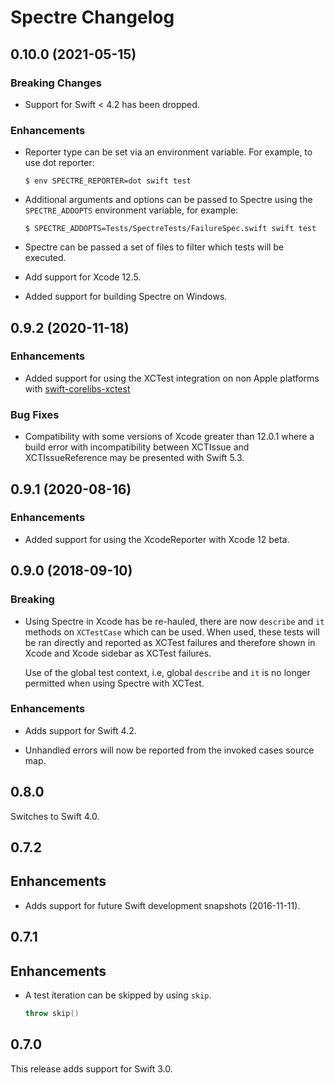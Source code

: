 # Spectre Changelog

## 0.10.0 (2021-05-15)

### Breaking Changes

- Support for Swift < 4.2 has been dropped.

### Enhancements

- Reporter type can be set via an environment variable. For example, to use dot
  reporter:

  ```shell
  $ env SPECTRE_REPORTER=dot swift test
  ```

- Additional arguments and options can be passed to Spectre using the
  `SPECTRE_ADDOPTS` environment variable, for example:

  ```shell
  $ SPECTRE_ADDOPTS=Tests/SpectreTests/FailureSpec.swift swift test
  ```

- Spectre can be passed a set of files to filter which tests will be executed.

- Add support for Xcode 12.5.

- Added support for building Spectre on Windows.

## 0.9.2 (2020-11-18)

### Enhancements

- Added support for using the XCTest integration on non Apple platforms with
  [swift-corelibs-xctest](https://github.com/apple/swift-corelibs-xctest)

### Bug Fixes

- Compatibility with some versions of Xcode greater than 12.0.1 where a build
  error with incompatibility between XCTIssue and XCTIssueReference may be
  presented with Swift 5.3.

## 0.9.1 (2020-08-16)

### Enhancements

- Added support for using the XcodeReporter with Xcode 12 beta.

## 0.9.0 (2018-09-10)

### Breaking

- Using Spectre in Xcode has be re-hauled, there are now `describe` and `it`
  methods on `XCTestCase` which can be used. When used, these tests will be ran
  directly and reported as XCTest failures and therefore shown in Xcode and
  Xcode sidebar as XCTest failures.

  Use of the global test context, i.e, global `describe` and `it` is no longer
  permitted when using Spectre with XCTest.

### Enhancements

- Adds support for Swift 4.2.

- Unhandled errors will now be reported from the invoked cases source map.

## 0.8.0

Switches to Swift 4.0.

## 0.7.2

## Enhancements

- Adds support for future Swift development snapshots (2016-11-11).


## 0.7.1

## Enhancements

- A test iteration can be skipped by using `skip`.

  ```swift
  throw skip()
  ```


## 0.7.0

This release adds support for Swift 3.0.
